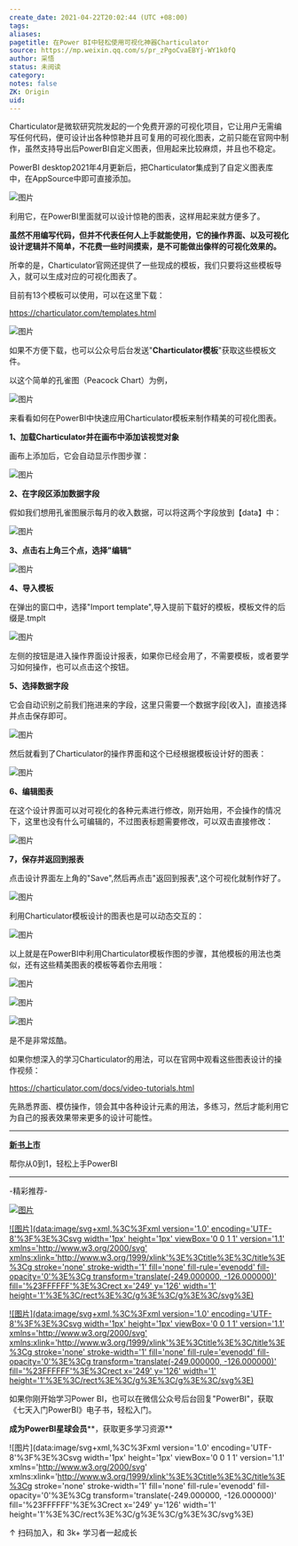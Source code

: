 ```yaml
---
create_date: 2021-04-22T20:02:44 (UTC +08:00)
tags:
aliases:
pagetitle: 在Power BI中轻松使用可视化神器Charticulator
source: https://mp.weixin.qq.com/s/pr_zPgoCvaEBYj-WY1k0fQ
author: 采悟
status: 未阅读
category:
notes: false
ZK: Origin
uid:
---
```


Charticulator是微软研究院发起的一个免费开源的可视化项目，它让用户无需编写任何代码，便可设计出各种惊艳并且可复用的可视化图表，之前只能在官网中制作，虽然支持导出后PowerBI自定义图表，但用起来比较麻烦，并且也不稳定。

PowerBI desktop2021年4月更新后，把Charticulator集成到了自定义图表库中，在AppSource中即可直接添加。  

![图片](https://mmbiz.qpic.cn/mmbiz_png/aHEbZtANQJO8GAHpgn2VqcsthVCrMibW3aia4JD0VbYCfl7B9fVbqzGibkzZLOtKxg1JVJFwzqjzAaXhdjicf3qaGw/640?wx_fmt=png&wxfrom=5&wx_lazy=1&wx_co=1)

利用它，在PowerBI里面就可以设计惊艳的图表，这样用起来就方便多了。  

**虽然不用编写代码，但并不代表任何人上手就能使用，它的操作界面、以及可视化设计逻辑并不简单，不花费一些时间摸索，是不可能做出像样的可视化效果的。**

所幸的是，Charticulator官网还提供了一些现成的模板，我们只要将这些模板导入，就可以生成对应的可视化图表了。

目前有13个模板可以使用，可以在这里下载：

https://charticulator.com/templates.html

![图片](https://mmbiz.qpic.cn/mmbiz_png/aHEbZtANQJO8GAHpgn2VqcsthVCrMibW3ZMejkTITOL2TRNqYlnPuImkMxSHxtCTa4koQRhUJohdcdMic5OMjZ9A/640?wx_fmt=png&wxfrom=5&wx_lazy=1&wx_co=1)

如果不方便下载，也可以公众号后台发送"**Charticulator模板**"获取这些模板文件。

以这个简单的孔雀图（Peacock Chart）为例，

![图片](https://mmbiz.qpic.cn/mmbiz_png/aHEbZtANQJO8GAHpgn2VqcsthVCrMibW3zvD5jmibfYS6L0I5OqG5giafk9BiaIfbxo5PWnFUsVm136Z6mia0ic7zoog/640?wx_fmt=png&wxfrom=5&wx_lazy=1&wx_co=1)

来看看如何在PowerBI中快速应用Charticulator模板来制作精美的可视化图表。

**1、加载Charticulator并在画布中添加该视觉对象**

画布上添加后，它会自动显示作图步骤：

![图片](https://mmbiz.qpic.cn/mmbiz_png/aHEbZtANQJO8GAHpgn2VqcsthVCrMibW3JTvpYibT4MGGXPMwBxfEic19WPwhsEBxwFogiaic5ZALTXAibRBNicJsf5og/640?wx_fmt=png&wxfrom=5&wx_lazy=1&wx_co=1)

**2、在字段区添加数据字段**

假如我们想用孔雀图展示每月的收入数据，可以将这两个字段放到【data】中：

![图片](https://mmbiz.qpic.cn/mmbiz_png/aHEbZtANQJO8GAHpgn2VqcsthVCrMibW3csqG4eh1SYQPKhgwjVP4KkPNjfXqnlaGic2hJ3uibvib42JWAasg45UqQ/640?wx_fmt=png&wxfrom=5&wx_lazy=1&wx_co=1)

**3、点击右上角三个点，选择"编辑"**

![图片](https://mmbiz.qpic.cn/mmbiz_png/aHEbZtANQJO8GAHpgn2VqcsthVCrMibW3rM2QKaUsIRDcg7DdHrEQaY5jrZLk78JgOIfve2ajm2WeiamKhDjLdJg/640?wx_fmt=png&wxfrom=5&wx_lazy=1&wx_co=1)

**4、导入模板**

在弹出的窗口中，选择"Import template",导入提前下载好的模板，模板文件的后缀是.tmplt

![图片](https://mmbiz.qpic.cn/mmbiz_png/aHEbZtANQJO8GAHpgn2VqcsthVCrMibW3ZOEZDHptt5Z4bib1ehOKGn8pmyxgQsrXUK35SS9JaO8tMCHxd6NicFDg/640?wx_fmt=png&wxfrom=5&wx_lazy=1&wx_co=1)

左侧的按钮是进入操作界面设计报表，如果你已经会用了，不需要模板，或者要学习如何操作，也可以点击这个按钮。

**5、选择数据字段**

它会自动识别之前我们拖进来的字段，这里只需要一个数据字段\[收入\]，直接选择并点击保存即可。  

![图片](https://mmbiz.qpic.cn/mmbiz_png/aHEbZtANQJO8GAHpgn2VqcsthVCrMibW37yH9bY9RXs0BSsE59LdsbzRbGn0yYs7zd4fSNUAUiaU78iavI41MPgNg/640?wx_fmt=png&wxfrom=5&wx_lazy=1&wx_co=1)

然后就看到了Charticulator的操作界面和这个已经根据模板设计好的图表：  

![图片](https://mmbiz.qpic.cn/mmbiz_png/aHEbZtANQJO8GAHpgn2VqcsthVCrMibW3pnt7IoAJvIUM4sRWkE2LcctnxTEaZlr3KVroYHymJ4UO7Zia5c1Z24g/640?wx_fmt=png&wxfrom=5&wx_lazy=1&wx_co=1)

**6、编辑图表**

在这个设计界面可以对可视化的各种元素进行修改，刚开始用，不会操作的情况下，这里也没有什么可编辑的，不过图表标题需要修改，可以双击直接修改：

![图片](https://mmbiz.qpic.cn/mmbiz_png/aHEbZtANQJO8GAHpgn2VqcsthVCrMibW3nMib8d8HAFxmdK14Q4LW4EWKaGJLNTnCf6dD5ATfSS08tBjrOochoJg/640?wx_fmt=png&wxfrom=5&wx_lazy=1&wx_co=1)

**7，保存并返回到报表**

点击设计界面左上角的"Save",然后再点击"返回到报表",这个可视化就制作好了。

![图片](https://mmbiz.qpic.cn/mmbiz_png/aHEbZtANQJO8GAHpgn2VqcsthVCrMibW3rziaydHkpQjiaqHt7YdOpWRV9UcicibeQ20seksJN3MQ2HKGrk8Z3Gdicvw/640?wx_fmt=png&wxfrom=5&wx_lazy=1&wx_co=1)

利用Charticulator模板设计的图表也是可以动态交互的：  

![图片](https://mmbiz.qpic.cn/mmbiz_gif/aHEbZtANQJO8GAHpgn2VqcsthVCrMibW3SxbJLDs0dJdUrWmHLov3Yrs1NwHy2v4JEHtDI838xjJGSe9icT6iahIw/640?wx_fmt=gif&wxfrom=5&wx_lazy=1)

以上就是在PowerBI中利用Charticulator模板作图的步骤，其他模板的用法也类似，还有这些精美图表的模板等着你去用哦：

![图片](https://mmbiz.qpic.cn/mmbiz_png/aHEbZtANQJO8GAHpgn2VqcsthVCrMibW3mooHr5mpK8C5I671OJImX6mBIGU8Peblj7Aass8gJc6b60Jd8MVpcA/640?wx_fmt=png&wxfrom=5&wx_lazy=1&wx_co=1)

![图片](https://mmbiz.qpic.cn/mmbiz_png/aHEbZtANQJO8GAHpgn2VqcsthVCrMibW3RicaBVyCAUgB6aibjzwJbiaRJHjVoYU96OVSgFQHLqibnpNb1XBHiaNBQlw/640?wx_fmt=png&wxfrom=5&wx_lazy=1&wx_co=1)

![图片](https://mmbiz.qpic.cn/mmbiz_png/aHEbZtANQJO8GAHpgn2VqcsthVCrMibW3o5Xhts6GynIFXsz8so23QJEZyImJrhvXrLNs1sbYgnYarryYgib8tEg/640?wx_fmt=png&wxfrom=5&wx_lazy=1&wx_co=1)

是不是非常炫酷。

如果你想深入的学习Charticulator的用法，可以在官网中观看这些图表设计的操作视频：  

https://charticulator.com/docs/video-tutorials.html

先熟悉界面、模仿操作，领会其中各种设计元素的用法，多练习，然后才能利用它为自己的报表效果带来更多的设计可能性。

___

[**新书上市**](http://mp.weixin.qq.com/s?__biz=MzA4MzQwMjY4MA==&mid=2484074987&idx=1&sn=5cf4ba4b683ee9136bb7a26f6e9bcf01&chksm=8e0c533cb97bda2add48a4576b9c1e230249a5a4160dd93cd677a37ea21d26fc9cc26fc4cb1c&scene=21#wechat_redirect)

帮你从0到1，轻松上手PowerBI

___

\-精彩推荐-

[![图片](https://mmbiz.qpic.cn/mmbiz_jpg/aHEbZtANQJOojexubCy39PJZJic24XlI9IC8Fhx57SVYiciave3T7sAxeLXXZgrAzhAsUHXC3dxpU1fp72ChD8ibfw/640?wx_fmt=jpeg&wxfrom=5&wx_lazy=1&wx_co=1)](http://mp.weixin.qq.com/s?__biz=MzA4MzQwMjY4MA==&mid=2484074255&idx=1&sn=0c183ee84fd7fcc4e9dfb6baf39580c0&chksm=8e0c5dd8b97bd4ce1a617be83fe88938a0ba49668102ca3d10794c0e530f38c2950df75cf2ee&scene=21#wechat_redirect)

[![图片](data:image/svg+xml,%3C%3Fxml version='1.0' encoding='UTF-8'%3F%3E%3Csvg width='1px' height='1px' viewBox='0 0 1 1' version='1.1' xmlns='http://www.w3.org/2000/svg' xmlns:xlink='http://www.w3.org/1999/xlink'%3E%3Ctitle%3E%3C/title%3E%3Cg stroke='none' stroke-width='1' fill='none' fill-rule='evenodd' fill-opacity='0'%3E%3Cg transform='translate(-249.000000, -126.000000)' fill='%23FFFFFF'%3E%3Crect x='249' y='126' width='1' height='1'%3E%3C/rect%3E%3C/g%3E%3C/g%3E%3C/svg%3E)](http://mp.weixin.qq.com/s?__biz=MzA4MzQwMjY4MA==&mid=2484072351&idx=1&sn=fabb08c54790ac1225b470fd647c7a5e&chksm=8e0c4548b97bcc5e0450f1945a2c76039bbb42650bcb1edbc856820836d63d32af4c7780e31a&scene=21#wechat_redirect)

[![图片](data:image/svg+xml,%3C%3Fxml version='1.0' encoding='UTF-8'%3F%3E%3Csvg width='1px' height='1px' viewBox='0 0 1 1' version='1.1' xmlns='http://www.w3.org/2000/svg' xmlns:xlink='http://www.w3.org/1999/xlink'%3E%3Ctitle%3E%3C/title%3E%3Cg stroke='none' stroke-width='1' fill='none' fill-rule='evenodd' fill-opacity='0'%3E%3Cg transform='translate(-249.000000, -126.000000)' fill='%23FFFFFF'%3E%3Crect x='249' y='126' width='1' height='1'%3E%3C/rect%3E%3C/g%3E%3C/g%3E%3C/svg%3E)](http://mp.weixin.qq.com/s?__biz=MzA4MzQwMjY4MA==&mid=2484071399&idx=1&sn=44b4ba20c1cbe657f77b6c8d144b2b30&chksm=8e0c4130b97bc826d87746723f940404ce82ac9ebb38572bbfb1a89d7a48aaa750dffd92a28d&scene=21#wechat_redirect)

如果你刚开始学习Power BI，也可以在微信公众号后台回复"PowerBI"，获取《七天入门PowerBI》电子书，轻松入门。

**成为PowerBI星球会员****，获取更多学习资源**

![图片](data:image/svg+xml,%3C%3Fxml version='1.0' encoding='UTF-8'%3F%3E%3Csvg width='1px' height='1px' viewBox='0 0 1 1' version='1.1' xmlns='http://www.w3.org/2000/svg' xmlns:xlink='http://www.w3.org/1999/xlink'%3E%3Ctitle%3E%3C/title%3E%3Cg stroke='none' stroke-width='1' fill='none' fill-rule='evenodd' fill-opacity='0'%3E%3Cg transform='translate(-249.000000, -126.000000)' fill='%23FFFFFF'%3E%3Crect x='249' y='126' width='1' height='1'%3E%3C/rect%3E%3C/g%3E%3C/g%3E%3C/svg%3E)

↑ 扫码加入，和 3k+ 学习者一起成长
